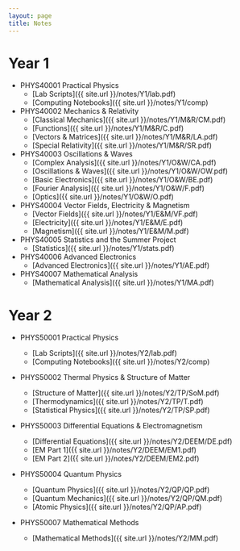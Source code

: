 ```yaml
---
layout: page
title: Notes
---
```

# Year 1

- PHYS40001 Practical Physics
  - [Lab Scripts]({{ site.url }}/notes/Y1/lab.pdf)
  - [Computing Notebooks]({{ site.url }}/notes/Y1/comp)
- PHYS40002 Mechanics & Relativity
  - [Classical Mechanics]({{ site.url }}/notes/Y1/M&R/CM.pdf)
  - [Functions]({{ site.url }}/notes/Y1/M&R/C.pdf)
  - [Vectors & Matrices]({{ site.url }}/notes/Y1/M&R/LA.pdf)
  - [Special Relativity]({{ site.url }}/notes/Y1/M&R/SR.pdf)
- PHYS40003 Oscillations & Waves
  - [Complex Analysis]({{ site.url }}/notes/Y1/O&W/CA.pdf)
  - [Oscillations & Waves]({{ site.url }}/notes/Y1/O&W/OW.pdf)
  - [Basic Electronics]({{ site.url }}/notes/Y1/O&W/BE.pdf)
  - [Fourier Analysis]({{ site.url }}/notes/Y1/O&W/F.pdf)
  - [Optics]({{ site.url }}/notes/Y1/O&W/O.pdf)
- PHYS40004 Vector Fields, Electricity & Magnetism
  - [Vector Fields]({{ site.url }}/notes/Y1/E&M/VF.pdf)
  - [Electricity]({{ site.url }}/notes/Y1/E&M/E.pdf)
  - [Magnetism]({{ site.url }}/notes/Y1/E&M/M.pdf)
- PHYS40005 Statistics and the Summer Project
  - [Statistics]({{ site.url }}/notes/Y1/stats.pdf)
- PHYS40006 Advanced Electronics
  - [Advanced Electronics]({{ site.url }}/notes/Y1/AE.pdf)
- PHYS40007 Mathematical Analysis
  - [Mathematical Analysis]({{ site.url }}/notes/Y1/MA.pdf)

# Year 2

- PHYS50001 Practical Physics
  - [Lab Scripts]({{ site.url }}/notes/Y2/lab.pdf)
  - [Computing Notebooks]({{ site.url }}/notes/Y2/comp)

- PHYS50002 Thermal Physics & Structure of Matter
  - [Structure of Matter]({{ site.url }}/notes/Y2/TP/SoM.pdf)
  - [Thermodynamics]({{ site.url }}/notes/Y2/TP/T.pdf)
  - [Statistical Physics]({{ site.url }}/notes/Y2/TP/SP.pdf)

- PHYS50003 Differential Equations & Electromagnetism
  - [Differential Equations]({{ site.url }}/notes/Y2/DEEM/DE.pdf)
  - [EM Part 1]({{ site.url }}/notes/Y2/DEEM/EM1.pdf)
  - [EM Part 2]({{ site.url }}/notes/Y2/DEEM/EM2.pdf)

- PHYS50004 Quantum Physics
  - [Quantum Physics]({{ site.url }}/notes/Y2/QP/QP.pdf)
  - [Quantum Mechanics]({{ site.url }}/notes/Y2/QP/QM.pdf)
  - [Atomic Physics]({{ site.url }}/notes/Y2/QP/AP.pdf)

- PHYS50007 Mathematical Methods
  - [Mathematical Methods]({{ site.url }}/notes/Y2/MM.pdf)
